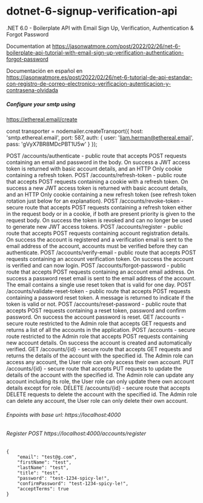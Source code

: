 # dotnet-6-signup-verification-api

.NET 6.0 - Boilerplate API with Email Sign Up, Verification, Authentication & Forgot Password

Documentation at https://jasonwatmore.com/post/2022/02/26/net-6-boilerplate-api-tutorial-with-email-sign-up-verification-authentication-forgot-password

Documentación en español en https://jasonwatmore.es/post/2022/02/26/net-6-tutorial-de-api-estandar-con-registro-de-correo-electronico-verificacion-autenticacion-y-contrasena-olvidada

##### Configure your smtp using
https://ethereal.email/create

const transporter = nodemailer.createTransport({
    host: 'smtp.ethereal.email',
    port: 587,
    auth: {
        user: 'liam.herman@ethereal.email',
        pass: 'gVyX7BR8MDcPBT1U5w'
    }
});

POST /accounts/authenticate - public route that accepts POST requests containing an email and password in the body. On success a JWT access token is returned with basic account details, and an HTTP Only cookie containing a refresh token.
POST /accounts/refresh-token - public route that accepts POST requests containing a cookie with a refresh token. On success a new JWT access token is returned with basic account details, and an HTTP Only cookie containing a new refresh token (see refresh token rotation just below for an explanation).
POST /accounts/revoke-token - secure route that accepts POST requests containing a refresh token either in the request body or in a cookie, if both are present priority is given to the request body. On success the token is revoked and can no longer be used to generate new JWT access tokens.
POST /accounts/register - public route that accepts POST requests containing account registration details. On success the account is registered and a verification email is sent to the email address of the account, accounts must be verified before they can authenticate.
POST /accounts/verify-email - public route that accepts POST requests containing an account verification token. On success the account is verified and can now login.
POST /accounts/forgot-password - public route that accepts POST requests containing an account email address. On success a password reset email is sent to the email address of the account. The email contains a single use reset token that is valid for one day.
POST /accounts/validate-reset-token - public route that accepts POST requests containing a password reset token. A message is returned to indicate if the token is valid or not.
POST /accounts/reset-password - public route that accepts POST requests containing a reset token, password and confirm password. On success the account password is reset.
GET /accounts - secure route restricted to the Admin role that accepts GET requests and returns a list of all the accounts in the application.
POST /accounts - secure route restricted to the Admin role that accepts POST requests containing new account details. On success the account is created and automatically verified.
GET /accounts/{id} - secure route that accepts GET requests and returns the details of the account with the specified id. The Admin role can access any account, the User role can only access their own account.
PUT /accounts/{id} - secure route that accepts PUT requests to update the details of the account with the specified id. The Admin role can update any account including its role, the User role can only update there own account details except for role.
DELETE /accounts/{id} - secure route that accepts DELETE requests to delete the account with the specified id. The Admin role can delete any account, the User role can only delete their own account.


###### Enpoints with base url: https://localhost:4000

###### Register POST https://localhost:4000/accounts/register

```
{
    "email": "test@g.com",
    "firstName": "test",
    "lastName": "test",
    "title": "test",
    "password": "test-1234-spicy-le!",
    "confirmPassword": "test-1234-spicy-le!",
    "acceptTerms": true
}
```